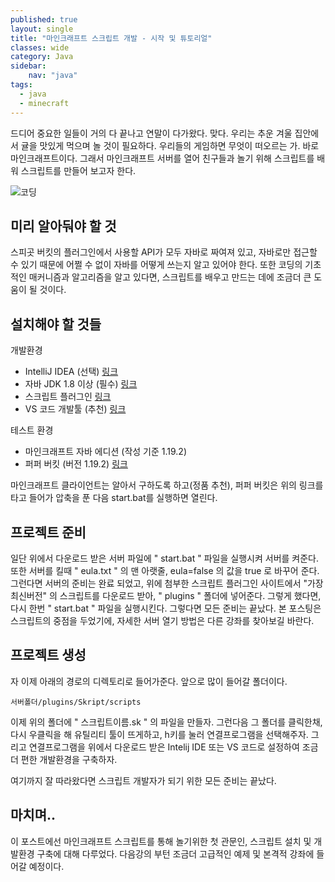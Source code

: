 ```yaml
---
published: true
layout: single
title: "마인크래프트 스크립트 개발 - 시작 및 튜토리얼"
classes: wide
category: Java
sidebar:
    nav: "java" 
tags: 
  - java
  - minecraft
---
```


드디어 중요한 일들이 거의 다 끝나고 연말이 다가왔다. 맞다. 우리는 추운 겨울 집안에서 귤을 맛있게 먹으며 놀 것이 필요하다. 우리들의 게임하면 무엇이 떠오르는 가. 바로 마인크래프트이다. 그래서 마인크래프트 서버를 열어 친구들과 놀기 위해 스크립트를 배워 스크립트를 만들어 보고자 한다.

![코딩](https://encrypted-tbn0.gstatic.com/images?q=tbn:ANd9GcTkQGMJ2O19q-fq4kI7U56TYJRDT9TSXnbl5w&usqp=CAU)

## 미리 알아둬야 할 것

스피곳 버킷의 플러그인에서 사용할 API가 모두 자바로 짜여져 있고, 자바로만 접근할 수 있기 때문에 어쩔 수 없이 자바를 어떻게 쓰는지 알고 있어야 한다. 또한 코딩의 기초적인 매커니즘과 알고리즘을 알고 있다면, 스크립트를 배우고 만드는 데에 조금더 큰 도움이 될 것이다.

## 설치해야 할 것들

개발환경

- IntelliJ IDEA (선택) [링크](https://www.jetbrains.com/ko-kr/idea/download/#section=windows)
- 자바 JDK 1.8 이상 (필수) [링크](https://www.oracle.com/kr/java/technologies/javase-downloads.html)
- 스크립트 플러그인 [링크](https://skunity.com/downloads)
- VS 코드 개발툴 (추천) [링크](https://code.visualstudio.com/download)

테스트 환경

- 마인크래프트 자바 에디션 (작성 기준 1.19.2)
- 퍼퍼 버킷 (버전 1.19.2) [링크](https://api.purpurmc.org/v2/purpur/1.19.2/latest/download)

마인크래프트 클라이언트는 알아서 구하도록 하고(정품 추천), 퍼퍼 버킷은 위의 링크를 타고 들어가 압축을 푼 다음 start.bat를 실행하면 열린다.

## 프로젝트 준비

일단 위에서 다운로드 받은 서버 파일에 " start.bat " 파일을 실행시켜 서버를 켜준다. 또한 서버를 킬때 " eula.txt " 의 맨 아랫줄, eula=false 의 값을 true 로 바꾸어 준다. 그런다면 서버의 준비는 완료 되었고, 위에 첨부한 스크립트 플러그인 사이트에서 "가장 최신버전" 의 스크립트를 다운로드 받아, " plugins " 폴더에 넣어준다. 그렇게 했다면, 다시 한번 " start.bat " 파일을 실행시킨다. 그렇다면 모든 준비는 끝났다. 본 포스팅은 스크립트의 중점을 두었기에, 자세한 서버 열기 방법은 다른 강좌를 찾아보길 바란다.

## 프로젝트 생성

자 이제 아래의 경로의 디렉토리로 들어가준다. 앞으로 많이 들어갈 폴더이다.
~~~
서버폴더/plugins/Skript/scripts
~~~

이제 위의 폴더에 " 스크립트이름.sk " 의 파일을 만들자. 그런다음 그 폴더를 클릭한채, 다시 우클릭을 해 유틸리티 툴이 뜨게하고, h키를 눌러 연결프로그램을 선택해주자. 그리고 연결프로그램을 위에서 다운로드 받은 Intelij IDE 또는 VS 코드로 설정하여 조금 더 편한 개발환경을 구축하자.

여기까지 잘 따라왔다면 스크립트 개발자가 되기 위한 모든 준비는 끝났다.

## 마치며..

이 포스트에선 마인크래프트 스크립트를 통해 놀기위한 첫 관문인, 스크립트 설치 및 개발환경 구축에 대해 다루었다. 다음강의 부턴 조금더 고급적인 예제 및 본격적 강좌에 들어갈 예정이다.
